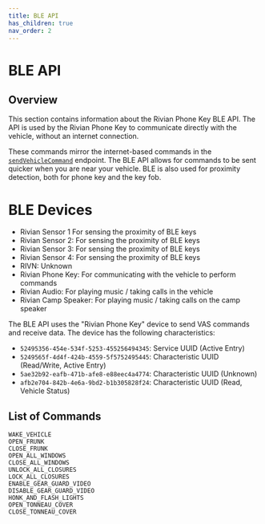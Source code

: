 ```yaml
---
title: BLE API
has_children: true
nav_order: 2
---
```


# BLE API

## Overview

This section contains information about the Rivian Phone Key BLE API. The API is used by the Rivian Phone Key to communicate directly with the vehicle, without an internet connection.

These commands mirror the internet-based commands in the [`sendVehicleCommand`](/app/controls/send-vehicle-command) endpoint. The BLE API allows for commands to be sent quicker when you are near your vehicle. BLE is also used for proximity detection, both for phone key and the key fob.

# BLE Devices

- Rivian Sensor 1 For sensing the proximity of BLE keys
- Rivian Sensor 2: For sensing the proximity of BLE keys
- Rivian Sensor 3: For sensing the proximity of BLE keys
- Rivian Sensor 4: For sensing the proximity of BLE keys
- RIVN: Unknown
- Rivian Phone Key: For communicating with the vehicle to perform commands
- Rivian Audio: For playing music / taking calls in the vehicle
- Rivian Camp Speaker: For playing music / taking calls on the camp speaker

The BLE API uses the "Rivian Phone Key" device to send VAS commands and receive data. The device has the following characteristics:

- `52495356-454e-534f-5253-455256494345`: Service UUID (Active Entry)
- `5249565f-4d4f-424b-4559-5f5752495445`: Characteristic UUID (Read/Write, Active Entry)
- `5ae32b92-eafb-471b-afe8-e88eec4a4774`: Characteristic UUID (Unknown)
- `afb2e704-842b-4e6a-9bd2-b1b305828f24`: Characteristic UUID (Read, Vehicle Status)

## List of Commands

```
WAKE_VEHICLE
OPEN_FRUNK
CLOSE_FRUNK
OPEN_ALL_WINDOWS
CLOSE_ALL_WINDOWS
UNLOCK_ALL_CLOSURES
LOCK_ALL_CLOSURES
ENABLE_GEAR_GUARD_VIDEO
DISABLE_GEAR_GUARD_VIDEO
HONK_AND_FLASH_LIGHTS
OPEN_TONNEAU_COVER
CLOSE_TONNEAU_COVER
```
